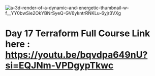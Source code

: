 ![a-3d-render-of-a-dynamic-and-energetic-thumbnail-w-f__YY0bwSie2OkYBNrSyeQ-GV6ykntrRNKLu-6yjr3VXg](https://github.com/user-attachments/assets/64a1a02f-c8c8-4248-876e-685505d76e4b)


# Day 17 Terraform Full Course Link here : https://youtu.be/bqvdpa649nU?si=EQJNm-VPDgypTkwc
